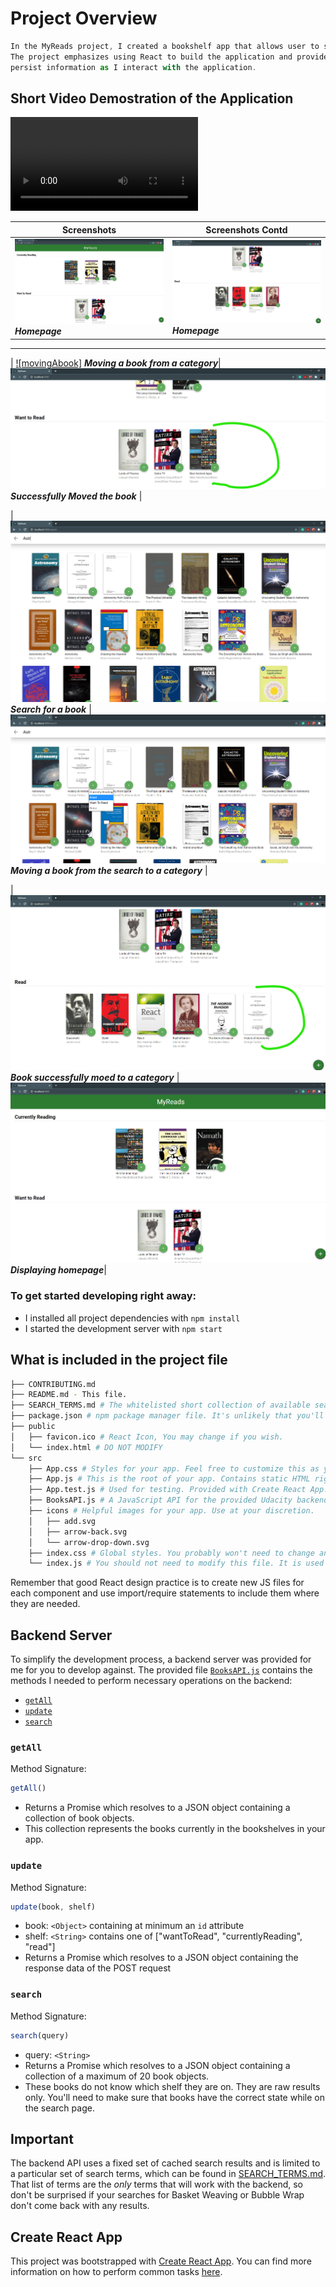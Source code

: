 # Project Overview

```js
In the MyReads project, I created a bookshelf app that allows user to select and categorize books you have read, are currently reading, or want to read. 
The project emphasizes using React to build the application and provides an API server and client library that I used to 
persist information as I interact with the application.
```

## Short Video Demostration of the Application

![homepage](asset/video_demostration.mp4)

| **Screenshots**  | **Screenshots Contd**|
|------------|------------|
| ![Homepage](asset/homepage.png) _**Homepage**_ | ![Homepage](asset/homepage2.png) _**Homepage**_ |

-------------------------------------------------------------------------------------------------

| [![movingAbook]](asset/movingAbook.png) _**Moving a book from a category**_| ![movedAbook](asset/movedAbook.png) _**Successfully Moved the book**_ |

| ![searchBooks](asset/searchBooks.png) _**Search for a book**_ | ![movingFromSearch](asset/movingFromSearch.png) _**Moving a book from the search to a category**_ |

| ![searchbookmoved](asset/searchbookmoved.png) _**Book successfully moed to a category**_ | ![homepage](asset/homepage.png) _**Displaying homepage**_|

### To get started developing right away:

* I installed all project dependencies with `npm install`
* I started the development server with `npm start`

## What is included in the project file
```bash
├── CONTRIBUTING.md
├── README.md - This file.
├── SEARCH_TERMS.md # The whitelisted short collection of available search terms for you to use with your app.
├── package.json # npm package manager file. It's unlikely that you'll need to modify this.
├── public
│   ├── favicon.ico # React Icon, You may change if you wish.
│   └── index.html # DO NOT MODIFY
└── src
    ├── App.css # Styles for your app. Feel free to customize this as you desire.
    ├── App.js # This is the root of your app. Contains static HTML right now.
    ├── App.test.js # Used for testing. Provided with Create React App. Testing is encouraged, but not required.
    ├── BooksAPI.js # A JavaScript API for the provided Udacity backend. Instructions for the methods are below.
    ├── icons # Helpful images for your app. Use at your discretion.
    │   ├── add.svg
    │   ├── arrow-back.svg
    │   └── arrow-drop-down.svg
    ├── index.css # Global styles. You probably won't need to change anything here.
    └── index.js # You should not need to modify this file. It is used for DOM rendering only.
```

Remember that good React design practice is to create new JS files for each component and use import/require statements to include them where they are needed.

## Backend Server

To simplify the development process, a backend server was provided for me for you to develop against. The provided file [`BooksAPI.js`](src/BooksAPI.js) contains the methods I needed to perform necessary operations on the backend:

* [`getAll`](#getall)
* [`update`](#update)
* [`search`](#search)

### `getAll`

Method Signature:

```js
getAll()
```

* Returns a Promise which resolves to a JSON object containing a collection of book objects.
* This collection represents the books currently in the bookshelves in your app.

### `update`

Method Signature:

```js
update(book, shelf)
```

* book: `<Object>` containing at minimum an `id` attribute
* shelf: `<String>` contains one of ["wantToRead", "currentlyReading", "read"]  
* Returns a Promise which resolves to a JSON object containing the response data of the POST request

### `search`

Method Signature:

```js
search(query)
```

* query: `<String>`
* Returns a Promise which resolves to a JSON object containing a collection of a maximum of 20 book objects.
* These books do not know which shelf they are on. They are raw results only. You'll need to make sure that books have the correct state while on the search page.

## Important
The backend API uses a fixed set of cached search results and is limited to a particular set of search terms, which can be found in [SEARCH_TERMS.md](SEARCH_TERMS.md). That list of terms are the _only_ terms that will work with the backend, so don't be surprised if your searches for Basket Weaving or Bubble Wrap don't come back with any results.

## Create React App

This project was bootstrapped with [Create React App](https://github.com/facebookincubator/create-react-app). You can find more information on how to perform common tasks [here](https://github.com/facebookincubator/create-react-app/blob/master/packages/react-scripts/template/README.md).
